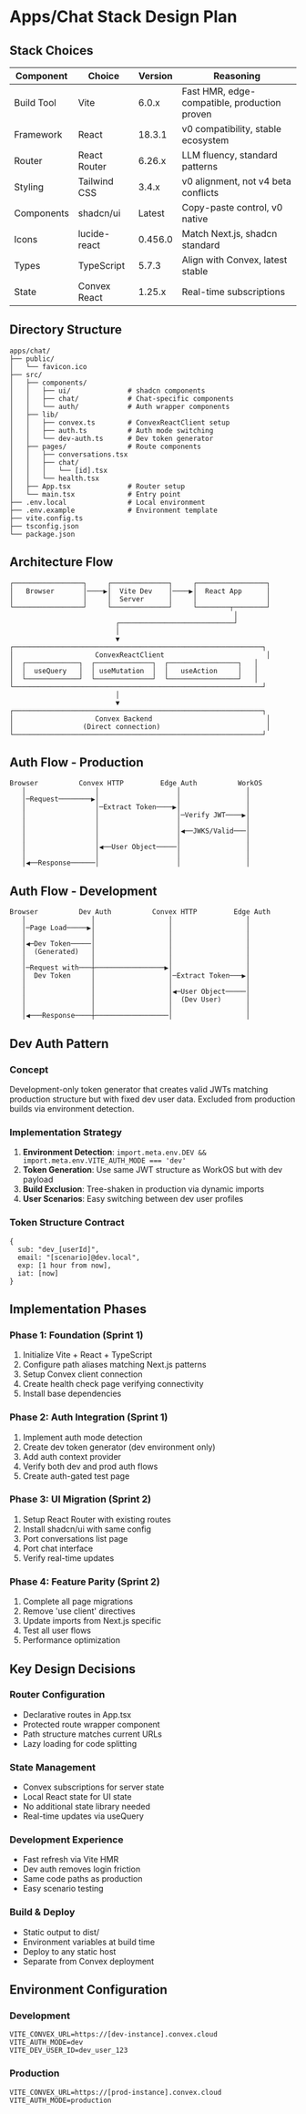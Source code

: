 # Apps/Chat Stack Design Plan

## Stack Choices

| Component | Choice | Version | Reasoning |
|-----------|--------|---------|-----------|
| Build Tool | Vite | 6.0.x | Fast HMR, edge-compatible, production proven |
| Framework | React | 18.3.1 | v0 compatibility, stable ecosystem |
| Router | React Router | 6.26.x | LLM fluency, standard patterns |
| Styling | Tailwind CSS | 3.4.x | v0 alignment, not v4 beta conflicts |
| Components | shadcn/ui | Latest | Copy-paste control, v0 native |
| Icons | lucide-react | 0.456.0 | Match Next.js, shadcn standard |
| Types | TypeScript | 5.7.3 | Align with Convex, latest stable |
| State | Convex React | 1.25.x | Real-time subscriptions |

## Directory Structure

```
apps/chat/
├── public/
│   └── favicon.ico
├── src/
│   ├── components/
│   │   ├── ui/              # shadcn components
│   │   ├── chat/            # Chat-specific components
│   │   └── auth/            # Auth wrapper components
│   ├── lib/
│   │   ├── convex.ts        # ConvexReactClient setup
│   │   ├── auth.ts          # Auth mode switching
│   │   └── dev-auth.ts      # Dev token generator
│   ├── pages/               # Route components
│   │   ├── conversations.tsx
│   │   ├── chat/
│   │   │   └── [id].tsx
│   │   └── health.tsx
│   ├── App.tsx              # Router setup
│   └── main.tsx             # Entry point
├── .env.local               # Local environment
├── .env.example             # Environment template
├── vite.config.ts
├── tsconfig.json
└── package.json
```

## Architecture Flow

```
┌─────────────────┐     ┌──────────────┐     ┌─────────────────┐
│   Browser       │────▶│  Vite Dev    │────▶│  React App      │
│                 │     │  Server      │     │                 │
└─────────────────┘     └──────────────┘     └────────┬────────┘
                                                       │
                          ┌────────────────────────────┘
                          │
                          ▼
┌─────────────────────────────────────────────────────────────┐
│                    ConvexReactClient                         │
│  ┌─────────────┐  ┌──────────────┐  ┌─────────────────┐   │
│  │  useQuery   │  │ useMutation  │  │   useAction     │   │
│  └─────────────┘  └──────────────┘  └─────────────────┘   │
└─────────────────────────────────────────────────────────────┘
                          │
                          ▼
┌─────────────────────────────────────────────────────────────┐
│                    Convex Backend                            │
│                 (Direct connection)                          │
└─────────────────────────────────────────────────────────────┘
```

## Auth Flow - Production

```
Browser          Convex HTTP         Edge Auth          WorkOS
   │                 │                   │                │
   │─Request────────▶│                   │                │
   │                 │─Extract Token────▶│                │
   │                 │                   │─Verify JWT────▶│
   │                 │                   │                │
   │                 │                   │◀──JWKS/Valid───│
   │                 │                   │                │
   │                 │◀──User Object─────│                │
   │                 │                   │                │
   │◀──Response──────│                   │                │
```

## Auth Flow - Development

```
Browser          Dev Auth          Convex HTTP         Edge Auth
   │                │                  │                  │
   │─Page Load─────▶│                  │                  │
   │                │                  │                  │
   │◀─Dev Token─────│                  │                  │
   │  (Generated)   │                  │                  │
   │                │                  │                  │
   │─Request with───┼─────────────────▶│                  │
   │  Dev Token     │                  │─Extract Token───▶│
   │                │                  │                  │
   │                │                  │◀─User Object─────│
   │                │                  │  (Dev User)      │
   │                │                  │                  │
   │◀───Response────┼──────────────────│                  │
```

## Dev Auth Pattern

### Concept
Development-only token generator that creates valid JWTs matching production structure but with fixed dev user data. Excluded from production builds via environment detection.

### Implementation Strategy
1. **Environment Detection**: `import.meta.env.DEV && import.meta.env.VITE_AUTH_MODE === 'dev'`
2. **Token Generation**: Use same JWT structure as WorkOS but with dev payload
3. **Build Exclusion**: Tree-shaken in production via dynamic imports
4. **User Scenarios**: Easy switching between dev user profiles

### Token Structure Contract
```
{
  sub: "dev_[userId]",
  email: "[scenario]@dev.local",
  exp: [1 hour from now],
  iat: [now]
}
```

## Implementation Phases

### Phase 1: Foundation (Sprint 1)
1. Initialize Vite + React + TypeScript
2. Configure path aliases matching Next.js patterns
3. Setup Convex client connection
4. Create health check page verifying connectivity
5. Install base dependencies

### Phase 2: Auth Integration (Sprint 1)
1. Implement auth mode detection
2. Create dev token generator (dev environment only)
3. Add auth context provider
4. Verify both dev and prod auth flows
5. Create auth-gated test page

### Phase 3: UI Migration (Sprint 2)
1. Setup React Router with existing routes
2. Install shadcn/ui with same config
3. Port conversations list page
4. Port chat interface
5. Verify real-time updates

### Phase 4: Feature Parity (Sprint 2)
1. Complete all page migrations
2. Remove 'use client' directives
3. Update imports from Next.js specific
4. Test all user flows
5. Performance optimization

## Key Design Decisions

### Router Configuration
- Declarative routes in App.tsx
- Protected route wrapper component
- Path structure matches current URLs
- Lazy loading for code splitting

### State Management
- Convex subscriptions for server state
- Local React state for UI state
- No additional state library needed
- Real-time updates via useQuery

### Development Experience
- Fast refresh via Vite HMR
- Dev auth removes login friction
- Same code paths as production
- Easy scenario testing

### Build & Deploy
- Static output to dist/
- Environment variables at build time
- Deploy to any static host
- Separate from Convex deployment

## Environment Configuration

### Development
```
VITE_CONVEX_URL=https://[dev-instance].convex.cloud
VITE_AUTH_MODE=dev
VITE_DEV_USER_ID=dev_user_123
```

### Production
```
VITE_CONVEX_URL=https://[prod-instance].convex.cloud
VITE_AUTH_MODE=production
```